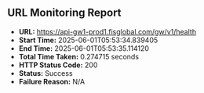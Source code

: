 ## URL Monitoring Report

- **URL:** https://api-gw1-prod1.fisglobal.com/gw/v1/health
- **Start Time:** 2025-06-01T05:53:34.839405
- **End Time:** 2025-06-01T05:53:35.114120
- **Total Time Taken:** 0.274715 seconds
- **HTTP Status Code:** 200
- **Status:** Success
- **Failure Reason:** N/A
